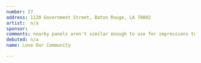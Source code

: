 ```yaml
---
number: 27
address: 1120 Government Street, Baton Rouge, LA 70802
artist:  n/a
sponsor:
comments: nearby panels aren't similar enough to use for impressions total
debuted: n/a
name: Love Our Community

---
```


